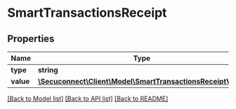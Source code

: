 # SmartTransactionsReceipt

## Properties
Name | Type | Description | Notes
------------ | ------------- | ------------- | -------------
**type** | **string** | Type | 
**value** | [**\Secuconnect\Client\Model\SmartTransactionsReceiptValue**](SmartTransactionsReceiptValue.md) | Value | 

[[Back to Model list]](../README.md#documentation-for-models) [[Back to API list]](../README.md#documentation-for-api-endpoints) [[Back to README]](../../README.md)


